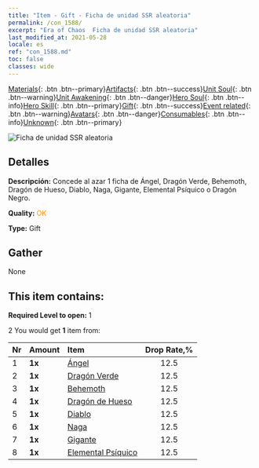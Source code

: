 ```yaml
---
title: "Item - Gift - Ficha de unidad SSR aleatoria"
permalink: /con_1588/
excerpt: "Era of Chaos  Ficha de unidad SSR aleatoria"
last_modified_at: 2021-05-28
locale: es
ref: "con_1588.md"
toc: false
classes: wide
---
```

 [Materials](/ItemsES/){: .btn .btn--primary}[Artifacts](/ItemsES/Artifacts/){: .btn .btn--success}[Unit Soul](/ItemsES/UnitSoul/){: .btn .btn--warning}[Unit Awakening](/ItemsES/UnitAwakening/){: .btn .btn--danger}[Hero Soul](/ItemsES/HeroSoul/){: .btn .btn--info}[Hero Skill](/ItemsES/HeroSkill/){: .btn .btn--primary}[Gift](/ItemsES/Gift/){: .btn .btn--success}[Event related](/ItemsES/Events/){: .btn .btn--warning}[Avatars](/ItemsES/Avatars/){: .btn .btn--danger}[Consumables](/ItemsES/Consumables/){: .btn .btn--info}[Unknown](/ItemsES/Unknown/){: .btn .btn--primary}

 ![Ficha de unidad SSR aleatoria](/images/t/i_907200.png)

## Detalles
 **Descripción:** Concede al azar 1 ficha de Ángel, Dragón Verde, Behemoth, Dragón de Hueso, Diablo, Naga, Gigante, Elemental Psíquico o Dragón Negro.

 **Quality:** <span style="color: #FF8C00">OK</span>

 **Type:** Gift

## Gather

  None

## This item contains:

 **Required Level to open:** 1

 2 You would get **1** item  from:

  | Nr | Amount |     Item    | Drop Rate,% |
  |:---|:-------|:------------|:---------:|
  | 1 |  **1x** | [Ángel](/ItemsES/unt_196/) | 12.5 | 
  | 2 |  **1x** | [Dragón Verde](/ItemsES/unt_205/) | 12.5 | 
  | 3 |  **1x** | [Behemoth](/ItemsES/unt_223/) | 12.5 | 
  | 4 |  **1x** | [Dragón de Hueso](/ItemsES/unt_214/) | 12.5 | 
  | 5 |  **1x** | [Diablo](/ItemsES/unt_232/) | 12.5 | 
  | 6 |  **1x** | [Naga](/ItemsES/unt_240/) | 12.5 | 
  | 7 |  **1x** | [Gigante](/ItemsES/unt_241/) | 12.5 | 
  | 8 |  **1x** | [Elemental Psíquico](/ItemsES/unt_267/) | 12.5 | 
